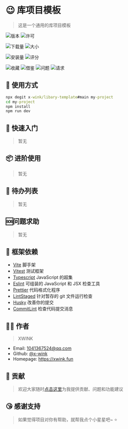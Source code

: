 # 😉 库项目模板

> 这是一个通用的库项目模板

<!-- 通用 -->

![版本](https://img.shields.io/github/package-json/v/x-wink/libary-template?style=for-the-badge&filename=package.json)
![许可](https://img.shields.io/github/package-json/mit/x-wink/libary-template?style=for-the-badge)

<!-- NPM包专用 -->

![下载量](https://img.shields.io/npm/dt/%40xwink/sftp?style=for-the-badge&logo=npm)
![大小](https://img.shields.io/bundlephobia/minzip/%40xwink/sftp?style=for-the-badge&logo=npm)

<!-- VSCODE插件专用 -->

![安装量](https://img.shields.io/visual-studio-marketplace/i/xwink.wink-snippets?style=for-the-badge&logo=visualstudiocode)
![评分](https://img.shields.io/visual-studio-marketplace/stars/xwink.wink-snippets?style=for-the-badge&logo=visualstudiocode)

<!-- GITHUB信息 -->

![收藏](https://img.shields.io/github/stars/x-wink/libary-template?style=flat-square&logo=github)
![借鉴](https://img.shields.io/github/forks/x-wink/libary-template?style=flat-square&logo=github)
![问题](https://img.shields.io/github/issues/x-wink/libary-template?style=flat-square&logo=github)
![请求](https://img.shields.io/github/issues-pr/x-wink/libary-template?style=flat-square&logo=github)

## 💎 使用方式

```cmd
npx degit x-wink/libary-template#main my-project
cd my-project
npm install
npm run dev
```

## 📖 快速入门

> 暂无

## 📦 进阶使用

> 暂无

## 📄 待办列表

> 暂无

## 🆘问题求助

> 暂无

## 🎯 框架依赖

-   [Vite](https://cn.vitejs.dev/) 脚手架
-   [Vitest](https://cn.vitest.dev/) 测试框架
-   [Typescript](https://www.tslang.cn) JavaScript 的超集
-   [Eslint](https://eslint.bootcss.com/) 可组装的 JavaScript 和 JSX 检查工具
-   [Prettier](https://prettier.io/) 代码格式化程序
-   [LintStaged](https://github.com/okonet/lint-staged#readme) 针对暂存的 git 文件运行检查
-   [Husky](https://typicode.github.io/husky) 改善你的提交
-   [CommitLint](https://github.com/conventional-changelog/commitlint#readme) 检查代码提交消息

## 👨‍🎨 作者

> XWINK

-   Email: 1041367524@qq.com
-   Github: [@x-wink](https://github.com/x-wink)
-   Homepage: https://xwink.fun

## 🤝 贡献

> 欢迎大家随时[点击这里](https://github.com/x-wink/libary-template/issues)为我提供贡献、问题和功能建议

## 😘 感谢支持

> 如果觉得项目对你有帮助，就帮我点个小星星吧~ ⭐️
